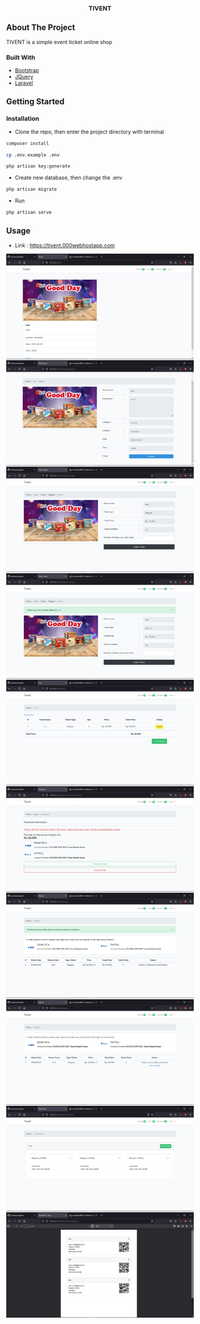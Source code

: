 <!-- PROJECT LOGO -->
<p align="center">
  <h3 align="center">TIVENT</h3>
</p>

<!-- ABOUT THE PROJECT -->
## About The Project

TIVENT is a simple event ticket online shop

### Built With

* [Bootstrap](https://getbootstrap.com)
* [JQuery](https://jquery.com)
* [Laravel](https://laravel.com)

<!-- GETTING STARTED -->
## Getting Started

### Installation

* Clone the repo, then enter the project directory with terminal
```sh
composer install
```
```sh
cp .env.example .env
```
```sh
php artisan key:generate
```
* Create new database, then change the .env
```sh
php artisan migrate
```
* Run
```sh
php artisan serve
```

<!-- USAGE EXAMPLES -->
## Usage

* Link : https://tivent.000webhostapp.com

<img src="public/ss/ss1.png" alt="ss1">
<img src="public/ss/ss2.png" alt="ss2">
<img src="public/ss/ss3.png" alt="ss3">
<img src="public/ss/ss4.png" alt="ss4">
<img src="public/ss/ss5.png" alt="ss5">
<img src="public/ss/ss6.png" alt="ss6">
<img src="public/ss/ss7.png" alt="ss7">
<img src="public/ss/ss8.png" alt="ss8">
<img src="public/ss/ss9.png" alt="ss9">
<img src="public/ss/ss10.png" alt="ss10">




